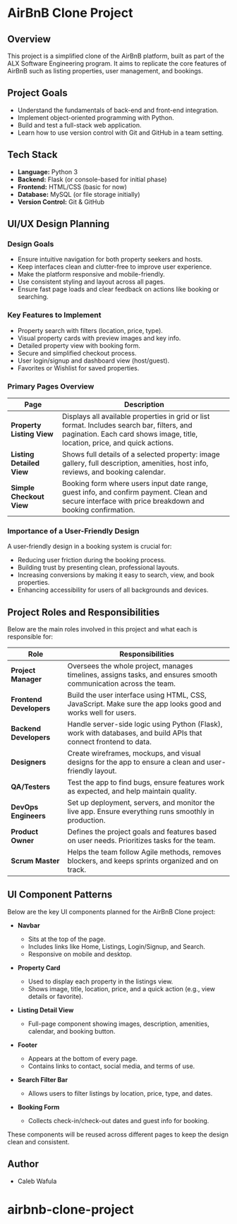 # AirBnB Clone Project

## Overview
This project is a simplified clone of the AirBnB platform, built as part of the ALX Software Engineering program. It aims to replicate the core features of AirBnB such as listing properties, user management, and bookings.

## Project Goals
- Understand the fundamentals of back-end and front-end integration.
- Implement object-oriented programming with Python.
- Build and test a full-stack web application.
- Learn how to use version control with Git and GitHub in a team setting.

## Tech Stack
- **Language:** Python 3
- **Backend:** Flask (or console-based for initial phase)
- **Frontend:** HTML/CSS (basic for now)
- **Database:** MySQL (or file storage initially)
- **Version Control:** Git & GitHub

## UI/UX Design Planning

### Design Goals
- Ensure intuitive navigation for both property seekers and hosts.
- Keep interfaces clean and clutter-free to improve user experience.
- Make the platform responsive and mobile-friendly.
- Use consistent styling and layout across all pages.
- Ensure fast page loads and clear feedback on actions like booking or searching.

### Key Features to Implement
- Property search with filters (location, price, type).
- Visual property cards with preview images and key info.
- Detailed property view with booking form.
- Secure and simplified checkout process.
- User login/signup and dashboard view (host/guest).
- Favorites or Wishlist for saved properties.

### Primary Pages Overview

| Page                   | Description                                                                 |
|------------------------|-----------------------------------------------------------------------------|
| **Property Listing View** | Displays all available properties in grid or list format. Includes search bar, filters, and pagination. Each card shows image, title, location, price, and quick actions. |
| **Listing Detailed View** | Shows full details of a selected property: image gallery, full description, amenities, host info, reviews, and booking calendar. |
| **Simple Checkout View**  | Booking form where users input date range, guest info, and confirm payment. Clean and secure interface with price breakdown and booking confirmation. |

### Importance of a User-Friendly Design
A user-friendly design in a booking system is crucial for:
- Reducing user friction during the booking process.
- Building trust by presenting clean, professional layouts.
- Increasing conversions by making it easy to search, view, and book properties.
- Enhancing accessibility for users of all backgrounds and devices.


## Project Roles and Responsibilities

Below are the main roles involved in this project and what each is responsible for:

| Role                | Responsibilities |
|---------------------|------------------|
| **Project Manager** | Oversees the whole project, manages timelines, assigns tasks, and ensures smooth communication across the team. |
| **Frontend Developers** | Build the user interface using HTML, CSS, JavaScript. Make sure the app looks good and works well for users. |
| **Backend Developers** | Handle server-side logic using Python (Flask), work with databases, and build APIs that connect frontend to data. |
| **Designers** | Create wireframes, mockups, and visual designs for the app to ensure a clean and user-friendly layout. |
| **QA/Testers** | Test the app to find bugs, ensure features work as expected, and help maintain quality. |
| **DevOps Engineers** | Set up deployment, servers, and monitor the live app. Ensure everything runs smoothly in production. |
| **Product Owner** | Defines the project goals and features based on user needs. Prioritizes tasks for the team. |
| **Scrum Master** | Helps the team follow Agile methods, removes blockers, and keeps sprints organized and on track. |


## UI Component Patterns

Below are the key UI components planned for the AirBnB Clone project:

- **Navbar**
  - Sits at the top of the page.
  - Includes links like Home, Listings, Login/Signup, and Search.
  - Responsive on mobile and desktop.

- **Property Card**
  - Used to display each property in the listings view.
  - Shows image, title, location, price, and a quick action (e.g., view details or favorite).

- **Listing Detail View**
  - Full-page component showing images, description, amenities, calendar, and booking button.

- **Footer**
  - Appears at the bottom of every page.
  - Contains links to contact, social media, and terms of use.

- **Search Filter Bar**
  - Allows users to filter listings by location, price, type, and dates.

- **Booking Form**
  - Collects check-in/check-out dates and guest info for booking.

These components will be reused across different pages to keep the design clean and consistent.





## Author
- Caleb Wafula
# airbnb-clone-project